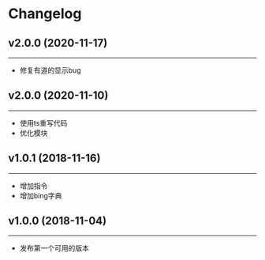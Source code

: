 # Changelog

## v2.0.0 (2020-11-17)
---
* 修复有道的显示bug

## v2.0.0 (2020-11-10)
---
* 使用ts重写代码
* 优化模块

## v1.0.1 (2018-11-16)
---
* 增加指令
* 增加bing字典

## v1.0.0 (2018-11-04)
---
* 发布第一个可用的版本